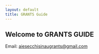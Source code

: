 ```yaml
---
layout: default
title: GRANTS Guide
---
```


## Welcome to GRANTS GUIDE

Email: aiesecchisinaugrants@gmail.com<br />
<img src="https://40.media.tumblr.com/c6a2088592c9e82f74f38ca70eb9bb2a/tumblr_o17b88ISFP1uix9buo1_540.jpg" alt="">
